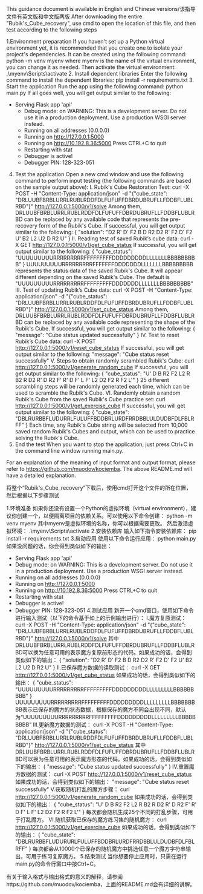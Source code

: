This guidance document is available in English and Chinese versions/该指导文件有英文版和中文版两版
After downloading the entire "Rubik's_Cube_recovery", use cmd to open the location of this file, and then test according to the following steps

1.Environment preparation
If you haven't set up a Python virtual environment yet, it is recommended that you create one to isolate your project's dependencies. It can be created using the following command:
python -m venv myenv
where myenv is the name of the virtual environment, you can change it as needed.
Then activate the virtual environment:
.\myenv\Scripts\activate
2. Install dependent libraries
Enter the following command to install the dependent libraries:
pip install -r requirements.txt
3. Start the application
Run the app using the following command:
python main.py
If all goes well, you will get output similar to the following:
* Serving Flask app 'api'
  * Debug mode: on
WARNING: This is a development server. Do not use it in a production deployment. Use a production WSGI server instead.
  * Running on all addresses (0.0.0.0)
  * Running on http://127.0.0.1:5000
  * Running on http://10.192.8.36:5000
Press CTRL+C to quit
  * Restarting with stat
  * Debugger is active!
  * Debugger PIN: 128-323-051
4. Test the application
Open a new cmd window and use the following command to perform input testing (the following commands are based on the sample output above):
I. Rubik's Cube Restoration Test:
curl -X POST -H "Content-Type: application/json" -d "{\"cube_state\": \"DRLUUBFBRBLURRLRUBLRDDFDLFUFUFFDBRDUBRUFLLFDDBFLUBLRBD\"}" http://127.0.0.1:5000/v1/solve
Among them, DRLUUBFBRBLURRLRUBLRDDFDLFUFUFFDBRDUBRUFLLFDDBFLUBLRBD can be replaced by any available code that represents the pre-recovery form of the Rubik's Cube. If successful, you will get output similar to the following:
{
   "solution": "D2 R' D' F2 B D R2 D2 R' F2 D' F2 U' B2 L2 U2 D R2 U"
}
II. Reading test of saved Rubik’s cube data:
curl -X GET http://127.0.0.1:5000/v1/get_cube_status
If successful, you will get output similar to the following:
{
   "cube_status": "UUUUUUUUURRRRRRRRRFFFFFFFFFDDDDDDDDDLLLLLLLBBBBBBBBB"
}
UUUUUUUUURRRRRRRRRFFFFFFFDDDDDDDLLLLLLLBBBBBBBBB represents the status data of the saved Rubik's Cube. It will appear different depending on the saved Rubik's Cube. The default is "UUUUUUUUURRRRRRRRRFFFFFFFFFDDDDDDDLLLLLLLBBBBBBBBB"
III. Test of updating Rubik’s Cube data:
curl -X POST -H "Content-Type: application/json" -d "{\"cube_status\": \"DRLUUBFBRBLURRLRUBLRDDFDLFUFUFFDBRDUBRUFLLFDDBFLUBLRBD\"}" http://127.0.0.1:5000/v1/set_cube_status
Among them, DRLUUBFBRBLURRLRUBLRDDFDLFUFUFFDBRDUBRUFLLFDDBFLUBLRBD can be replaced by any available code representing the shape of the Rubik's Cube. If successful, you will get output similar to the following:
{
   "message": "Cube status updated successfully"
}
IV. Test to reset Rubik’s Cube data:
curl -X POST http://127.0.0.1:5000/v1/reset_cube_status
If successful, you will get output similar to the following:
"message": "Cube status reset successfully"
V. Steps to obtain randomly scrambled Rubik's Cube:
curl http://127.0.0.1:5000/v1/generate_random_cube
If successful, you will get output similar to the following:
{
   "cube_status": "U' D B R2 F2 L2 R B2 R D2 R' D R2 F' R' D F' L F' L2 D2 F2 R F2 L'"
}
25 different scrambling steps will be randomly generated each time, which can be used to scramble the Rubik's Cube.
VI. Randomly obtain a random Rubik's Cube from the saved Rubik's Cube practice set:
curl http://127.0.0.1:5000/v1/get_exercise_cube
If successful, you will get output similar to the following:
{
   "cube_state": "DBLRURBBFLUDURRLFULUFFBDDBRLURDFRRDBBLULDUDBFDLFBLRFF"
}
Each time, any Rubik's Cube string will be selected from 10,000 saved random Rubik's Cubes and output, which can be used to practice solving the Rubik's Cube.
5. End the test
When you want to stop the application, just press Ctrl+C in the command line window running main.py.

For an explanation of the meaning of input format and output format, please refer to https://github.com/muodov/kociemba. The above README.md will have a detailed explanation.

将整个“Rubik's_Cube_recovery”下载后，使用cmd打开这个文件的所在位置，然后根据以下步骤测试

1.环境准备
如果你还没有设置一个Python的虚拟环境（virtual environment），建议你创建一个，以便隔离项目的依赖关系。可以使用以下命令创建：
python -m venv myenv
其中myenv是虚拟环境的名称，你可以根据需要更改。
然后激活虚拟环境：
.\myenv\Scripts\activate
2.安装依赖库
输入如下指令安装依赖库：
pip install -r requirements.txt
3.启动应用
使用以下命令运行应用：
python main.py
如果没问题的话，你会得到类似如下的输出：
* Serving Flask app 'api'
 * Debug mode: on
WARNING: This is a development server. Do not use it in a production deployment. Use a production WSGI server instead.
 * Running on all addresses (0.0.0.0)
 * Running on http://127.0.0.1:5000
 * Running on http://10.192.8.36:5000
Press CTRL+C to quit
 * Restarting with stat
 * Debugger is active!
 * Debugger PIN: 128-323-051
4.测试应用
新开一个cmd窗口，使用如下命令进行输入测试（以下的命令基于如上的示例输出进行）：
I.魔方复原测试：
curl -X POST -H "Content-Type: application/json" -d "{\"cube_state\": \"DRLUUBFBRBLURRLRUBLRDDFDLFUFUFFDBRDUBRUFLLFDDBFLUBLRBD\"}" http://127.0.0.1:5000/v1/solve
其中DRLUUBFBRBLURRLRUBLRDDFDLFUFUFFDBRDUBRUFLLFDDBFLUBLRBD可以换为任意可用的表示魔方复原前形态的代码。如果成功的话，会得到类似如下的输出：
{
  "solution": "D2 R' D' F2 B D R2 D2 R' F2 D' F2 U' B2 L2 U2 D R2 U"
}
II.已保存魔方数据的读取测试：
curl -X GET http://127.0.0.1:5000/v1/get_cube_status
如果成功的话，会得到类似如下的输出：
{
  "cube_status": "UUUUUUUUURRRRRRRRRFFFFFFFFFDDDDDDDDDLLLLLLLLLBBBBBBBBB"
}
UUUUUUUUURRRRRRRRRFFFFFFFFFDDDDDDDDDLLLLLLLLLBBBBBBBBB表示已保存的魔方的状态数据，根据保存的魔方不同会出现不同，默认为“UUUUUUUUURRRRRRRRRFFFFFFFFFDDDDDDDDDLLLLLLLLLBBBBBBBBB”
III.更新魔方数据的测试：
curl -X POST -H "Content-Type: application/json" -d "{\"cube_status\": \"DRLUUBFBRBLURRLRUBLRDDFDLFUFUFFDBRDUBRUFLLFDDBFLUBLRBD\"}" http://127.0.0.1:5000/v1/set_cube_status
其中DRLUUBFBRBLURRLRUBLRDDFDLFUFUFFDBRDUBRUFLLFDDBFLUBLRBD可以换为任意可用的表示魔方形态的代码。如果成功的话，会得到类似如下的输出：
{
  "message": "Cube status updated successfully"
}
IV.重置魔方数据的测试：
curl -X POST http://127.0.0.1:5000/v1/reset_cube_status
如果成功的话，会得到类似如下的输出：
"message": "Cube status reset successfully"
V.获取随机打乱的魔方步骤：
curl http://127.0.0.1:5000/v1/generate_random_cube
如果成功的话，会得到类似如下的输出：
{
  "cube_status": "U' D B R2 F2 L2 R B2 R D2 R' D R2 F' R' D F' L F' L2 D2 F2 R F2 L'"
}
每次都会随机生成25个不同的打乱步骤，可用于打乱魔方。
VI.随机获取已保存的魔方练习集的随机魔方：
curl http://127.0.0.1:5000/v1/get_exercise_cube
如果成功的话，会得到类似如下的输出：
{
  "cube_state": "DBLRURBBFLUDURURLFULUFFBDDBRLURDFRRDBBLULDUDBFDLFBLRFF"
}
每次都会从10000个已保存的随机魔方中挑选任意一个魔方字符串输出，可用于练习复原魔方。
5.结束测试
当你想要停止应用时，只需在运行main.py的命令行窗口中按Ctrl+C。

有关于输入格式与输出格式的意义的解释，请参阅https://github.com/muodov/kociemba，上面的README.md会有详细的讲解。